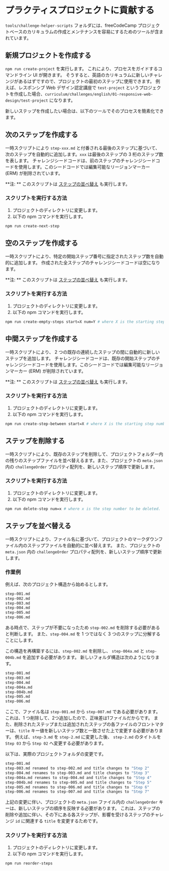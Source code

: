 # プラクティスプロジェクトに貢献する

`tools/challenge-helper-scripts` フォルダには、freeCodeCamp プロジェクトベースのカリキュラムの作成とメンテナンスを容易にするためのツールが含まれています。

## 新規プロジェクトを作成する

`npm run create-project` を実行します。 これにより、プロセスをガイドするコマンドライン UI が開きます。 そうすると、英語のカリキュラムに新しいチャレンジがあるはずですので、プロジェクトの最初のステップに使用できます。 例えば、レスポンシブ Web デザイン認定講座で `test-project` というプロジェクトを作成した場合、`curriculum/challenges/english/01-responsive-web-design/test-project` になります。

新しいステップを作成したい場合は、以下のツールでそのプロセスを簡素化できます。

## 次のステップを作成する

一時スクリプトにより `step-xxx.md` と付番される最後のステップに基づいて、次のステップを自動的に追加します。`xxx` は最後のステップの 3 桁のステップ数を表します。 チャレンジシードコードは、前のステップのチャレンジシードコードを使用します。このシードコードでは編集可能なリージョンマーカー (ERM) が削除されています。

**注: ** このスクリプトは [ステップの並べ替え](#reorder-steps) も実行します。

### スクリプトを実行する方法

1. プロジェクトのディレクトリに変更します。
2. 以下の npm コマンドを実行します。

```bash
npm run create-next-step
```

## 空のステップを作成する

一時スクリプトにより、特定の開始ステップ番号に指定されたステップ数を自動的に追加します。 作成された全ステップのチャレンジシードコードは空になります。

**注: ** このスクリプトは [ステップの並べ替え](#reorder-steps) も実行します。

### スクリプトを実行する方法

1. プロジェクトのディレクトリに変更します。
2. 以下の npm コマンドを実行します。

```bash
npm run create-empty-steps start=X num=Y # where X is the starting step number and Y is the number of steps to create.
```

## 中間ステップを作成する

一時スクリプトにより、 2 つの既存の連続したステップの間に自動的に新しいステップを追加します。 チャレンジシードコードは、既存の開始ステップのチャレンジシードコードを使用します。このシードコードでは編集可能なリージョンマーカー (ERM) が削除されています。

**注: ** このスクリプトは [ステップの並べ替え](#reorder-steps) も実行します。

### スクリプトを実行する方法

1. プロジェクトのディレクトリに変更します。
2. 以下の npm コマンドを実行します。

```bash
npm run create-step-between start=X # where X is the starting step number
```

## ステップを削除する

一時スクリプトにより、既存のステップを削除して、プロジェクトフォルダー内の残りのステップファイルを並べ替えるます。また、プロジェクトの `meta.json` 内の `challengeOrder` プロパティ配列を、新しいステップ順序で更新します。

### スクリプトを実行する方法

1. プロジェクトのディレクトリに変更します。
2. 以下の npm コマンドを実行します。

```bash
npm run delete-step num=x # where x is the step number to be deleted.
```

## ステップを並べ替える

一時スクリプトにより、ファイル名に基づいて、プロジェクトのマークダウンファイル内のステップファイルを自動的に並べ替えます。 また、プロジェクトの `meta.json` 内の `challengeOrder` プロパティ配列を、新しいステップ順序で更新します。

### 作業例

例えば、次のプロジェクト構造から始めるとします。

```bash
step-001.md
step-002.md
step-003.md
step-004.md
step-005.md
step-006.md
```

ある時点で、ステップが不要になったため `step-002.md` を削除する必要があると判断します。 また、`step-004.md` を 1 つではなく 3 つのステップに分解することにします。

この構造を再構築するには、`step-002.md` を削除し、 `step-004a.md` と `step-004b.md` を追加する必要があります。 新しいフォルダ構造は次のようになります。

```bash
step-001.md
step-003.md
step-004.md
step-004a.md
step-004b.md
step-005.md
step-006.md
```

ここで、ファイル名は `step-001.md` から `step-007.md` である必要があります。これは、1 つ削除して、2つ追加したので、正味差は1ファイルだからです。 また、削除されたステップまたは追加されたステップの各ファイルのフロントマターは、`title` キー値を新しいステップ数と一致させた上で変更する必要があります。 例えば、`step-3.md` を `step-2.md` に変更した後、 `step-2.md` のタイトルを `Step 03` から `Step 02` へ変更する必要があります。

以下は、実際のプロジェクトフォルダの変更です。

```bash
step-001.md
step-003.md renamed to step-002.md and title changes to "Step 2"
step-004.md renames to step-003.md and title changes to "Step 3"
step-004a.md renames to step-004.md and title changes to "Step 4"
step-004b.md renames to step-005.md and title changes to "Step 5"
step-005.md renames to step-006.md and title changes to "Step 6"
step-006.md renames to step-007.md and title changes to "Step 7"
```

上記の変更に伴い、プロジェクトの `meta.json` ファイル内の `challengeOrder` キーは、新しいステップの順序を反映する必要があります。 これは、ステップの削除や追加に伴い、その下にある各ステップが、影響を受けるステップのチャレンジ `id` に関連する `title` を変更するためです。

### スクリプトを実行する方法

1. プロジェクトのディレクトリに変更します。
2. 以下の npm コマンドを実行します。

```bash
npm run reorder-steps
```
